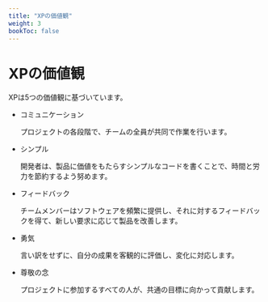 ```yaml
---
title: "XPの価値観"
weight: 3
bookToc: false
---
```


# XPの価値観
XPは5つの価値観に基づいています。

- コミュニケーション

  プロジェクトの各段階で、チームの全員が共同で作業を行います。

- シンプル

  開発者は、製品に価値をもたらすシンプルなコードを書くことで、時間と労力を節約するよう努めます。

- フィードバック

  チームメンバーはソフトウェアを頻繁に提供し、それに対するフィードバックを得て、新しい要求に応じて製品を改善します。

- 勇気

  言い訳をせずに、自分の成果を客観的に評価し、変化に対応します。

- 尊敬の念

  プロジェクトに参加するすべての人が、共通の目標に向かって貢献します。
